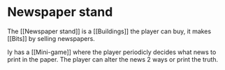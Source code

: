 # Newspaper stand

The [[Newspaper stand]] is a [[Buildings]] the player can buy, it makes [[Bits]] by selling newspapers.

Iy has a [[Mini-game]] where the player periodicly decides what news to print in the paper. The player can alter the news 2 ways or print the truth.
